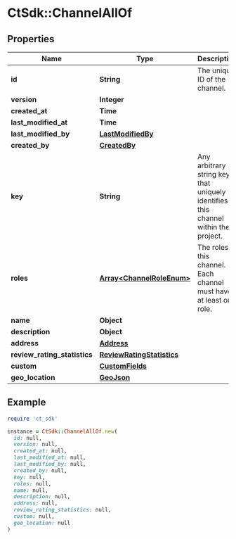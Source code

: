 # CtSdk::ChannelAllOf

## Properties

| Name | Type | Description | Notes |
| ---- | ---- | ----------- | ----- |
| **id** | **String** | The unique ID of the channel. | [optional] |
| **version** | **Integer** |  | [optional] |
| **created_at** | **Time** |  | [optional] |
| **last_modified_at** | **Time** |  | [optional] |
| **last_modified_by** | [**LastModifiedBy**](LastModifiedBy.md) |  | [optional] |
| **created_by** | [**CreatedBy**](CreatedBy.md) |  | [optional] |
| **key** | **String** | Any arbitrary string key that uniquely identifies this channel within the project. | [optional] |
| **roles** | [**Array&lt;ChannelRoleEnum&gt;**](ChannelRoleEnum.md) | The roles of this channel. Each channel must have at least one role. | [optional] |
| **name** | **Object** |  | [optional] |
| **description** | **Object** |  | [optional] |
| **address** | [**Address**](Address.md) |  | [optional] |
| **review_rating_statistics** | [**ReviewRatingStatistics**](ReviewRatingStatistics.md) |  | [optional] |
| **custom** | [**CustomFields**](CustomFields.md) |  | [optional] |
| **geo_location** | [**GeoJson**](GeoJson.md) |  | [optional] |

## Example

```ruby
require 'ct_sdk'

instance = CtSdk::ChannelAllOf.new(
  id: null,
  version: null,
  created_at: null,
  last_modified_at: null,
  last_modified_by: null,
  created_by: null,
  key: null,
  roles: null,
  name: null,
  description: null,
  address: null,
  review_rating_statistics: null,
  custom: null,
  geo_location: null
)
```

